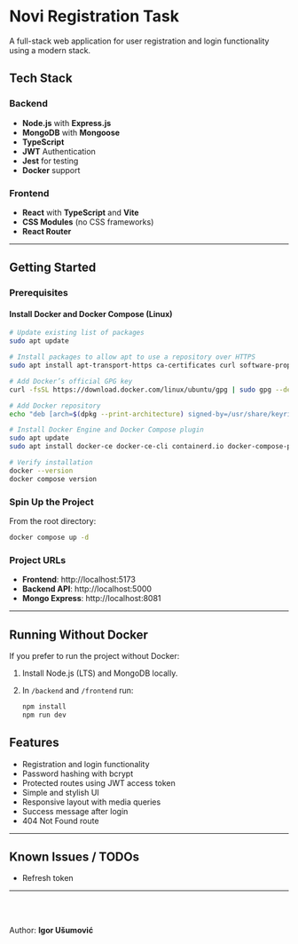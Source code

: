 # Novi Registration Task

A full-stack web application for user registration and login functionality using a modern stack.

## Tech Stack

### Backend

- **Node.js** with **Express.js**
- **MongoDB** with **Mongoose**
- **TypeScript**
- **JWT** Authentication
- **Jest** for testing
- **Docker** support

### Frontend

- **React** with **TypeScript** and **Vite**
- **CSS Modules** (no CSS frameworks)
- **React Router**

---

## Getting Started

### Prerequisites

#### Install Docker and Docker Compose (Linux)

```bash
# Update existing list of packages
sudo apt update

# Install packages to allow apt to use a repository over HTTPS
sudo apt install apt-transport-https ca-certificates curl software-properties-common

# Add Docker’s official GPG key
curl -fsSL https://download.docker.com/linux/ubuntu/gpg | sudo gpg --dearmor -o /usr/share/keyrings/docker-archive-keyring.gpg

# Add Docker repository
echo "deb [arch=$(dpkg --print-architecture) signed-by=/usr/share/keyrings/docker-archive-keyring.gpg] https://download.docker.com/linux/ubuntu $(lsb_release -cs) stable" | sudo tee /etc/apt/sources.list.d/docker.list > /dev/null

# Install Docker Engine and Docker Compose plugin
sudo apt update
sudo apt install docker-ce docker-ce-cli containerd.io docker-compose-plugin

# Verify installation
docker --version
docker compose version
```

### Spin Up the Project

From the root directory:

```bash
docker compose up -d
```

### Project URLs

- **Frontend**: http://localhost:5173
- **Backend API**: http://localhost:5000
- **Mongo Express**: http://localhost:8081

---

## Running Without Docker

If you prefer to run the project without Docker:

1. Install Node.js (LTS) and MongoDB locally.
2. In `/backend` and `/frontend` run:

     ```bash
     npm install
     npm run dev
## Features

- Registration and login functionality
- Password hashing with bcrypt
- Protected routes using JWT access token
- Simple and stylish UI
- Responsive layout with media queries
- Success message after login
- 404 Not Found route

---

## Known Issues / TODOs

- Refresh token

---
<br>
<br>

Author:
**Igor Ušumović**
